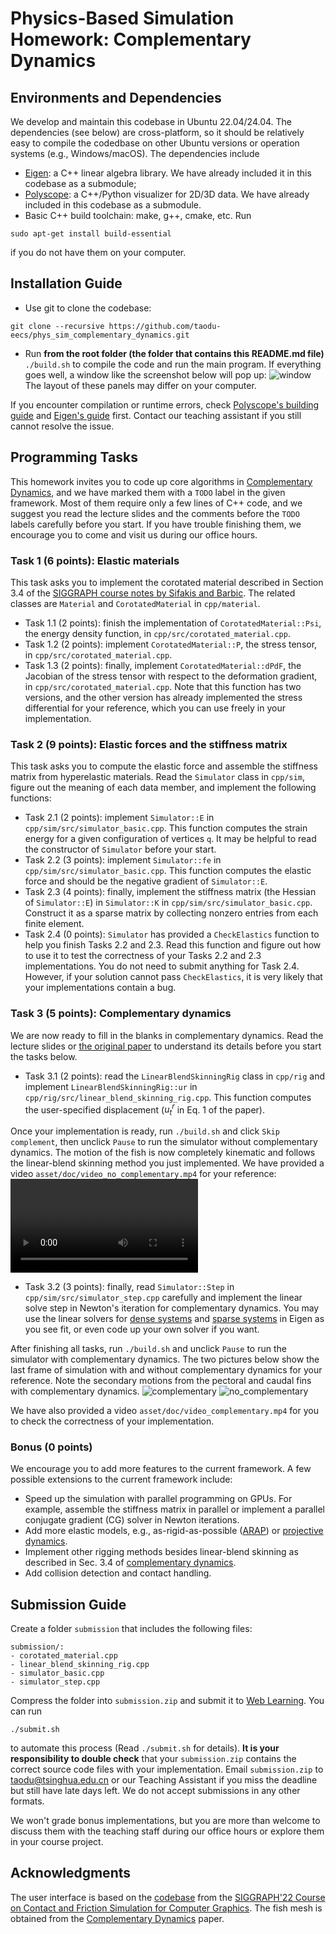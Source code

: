 # Physics-Based Simulation Homework: Complementary Dynamics

## Environments and Dependencies
We develop and maintain this codebase in Ubuntu 22.04/24.04. The dependencies (see below) are cross-platform, so it should be relatively easy to compile the codedbase on other Ubuntu versions or operation systems (e.g., Windows/macOS). The dependencies include
- [Eigen](https://gitlab.com/libeigen/eigen.git): a C++ linear algebra library. We have already included it in this codebase as a submodule;
- [Polyscope](https://github.com/nmwsharp/polyscope): a C++/Python visualizer for 2D/3D data. We have already included in this codebase as a submodule.
- Basic C++ build toolchain: make, g++, cmake, etc. Run
```
sudo apt-get install build-essential
```
if you do not have them on your computer.

## Installation Guide
- Use git to clone the codebase:
```
git clone --recursive https://github.com/taodu-eecs/phys_sim_complementary_dynamics.git
```
- Run **from the root folder (the folder that contains this README.md file)** `./build.sh` to compile the code and run the main program. If everything goes well, a window like the screenshot below will pop up:
![window](asset/doc/window.png)
The layout of these panels may differ on your computer.

If you encounter compilation or runtime errors, check [Polyscope's building guide](https://polyscope.run/building/) and [Eigen's guide](https://eigen.tuxfamily.org/dox/GettingStarted.html) first. Contact our teaching assistant if you still cannot resolve the issue.

## Programming Tasks
This homework invites you to code up core algorithms in [Complementary Dynamics](https://www.dgp.toronto.edu/projects/complementary-dynamics/), and we have marked them with a `TODO` label in the given framework. Most of them require only a few lines of C++ code, and we suggest you read the lecture slides and the comments before the `TODO` labels carefully before you start. If you have trouble finishing them, we encourage you to come and visit us during our office hours.

### Task 1 (6 points): Elastic materials
This task asks you to implement the corotated material described in Section 3.4 of the [SIGGRAPH course notes by Sifakis and Barbic](https://viterbi-web.usc.edu/~jbarbic/femdefo/sifakis-courseNotes-TheoryAndDiscretization.pdf). The related classes are `Material` and `CorotatedMaterial` in `cpp/material`.
- Task 1.1 (2 points): finish the implementation of `CorotatedMaterial::Psi`, the energy density function, in `cpp/src/corotated_material.cpp`.
- Task 1.2 (2 points): implement `CorotatedMaterial::P`, the stress tensor, in `cpp/src/corotated_material.cpp`.
- Task 1.3 (2 points): finally, implement `CorotatedMaterial::dPdF`, the Jacobian of the stress tensor with respect to the deformation gradient, in `cpp/src/corotated_material.cpp`. Note that this function has two versions, and the other version has already implemented the stress differential for your reference, which you can use freely in your implementation.

### Task 2 (9 points): Elastic forces and the stiffness matrix
This task asks you to compute the elastic force and assemble the stiffness matrix from hyperelastic materials. Read the `Simulator` class in `cpp/sim`, figure out the meaning of each data member, and implement the following functions:
- Task 2.1 (2 points): implement `Simulator::E` in `cpp/sim/src/simulator_basic.cpp`. This function computes the strain energy for a given configuration of vertices `q`. It may be helpful to read the constructor of `Simulator` before your start.
- Task 2.2 (3 points): implement `Simulator::fe` in `cpp/sim/src/simulator_basic.cpp`. This function computes the elastic force and should be the negative gradient of `Simulator::E`.
- Task 2.3 (4 points): finally, implement the stiffness matrix (the Hessian of `Simulator::E`) in `Simulator::K` in `cpp/sim/src/simulator_basic.cpp`. Construct it as a sparse matrix by collecting nonzero entries from each finite element.
- Task 2.4 (0 points): `Simulator` has provided a `CheckElastics` function to help you finish Tasks 2.2 and 2.3. Read this function and figure out how to use it to test the correctness of your Tasks 2.2 and 2.3 implementations. You do not need to submit anything for Task 2.4. However, if your solution cannot pass `CheckElastics`, it is very likely that your implementations contain a bug.

### Task 3 (5 points): Complementary dynamics
We are now ready to fill in the blanks in complementary dynamics. Read the lecture slides or [the original paper](https://www.dgp.toronto.edu/projects/complementary-dynamics/) to understand its details before you start the tasks below.
- Task 3.1 (2 points): read the `LinearBlendSkinningRig` class in `cpp/rig` and implement `LinearBlendSkinningRig::ur` in `cpp/rig/src/linear_blend_skinning_rig.cpp`. This function computes the user-specified displacement ($u_t^r$ in Eq. 1 of the paper).

Once your implementation is ready, run `./build.sh` and click `Skip complement`, then unclick `Pause` to run the simulator without complementary dynamics. The motion of the fish is now completely kinematic and follows the linear-blend skinning method you just implemented. We have provided a video `asset/doc/video_no_complementary.mp4` for your reference:
<video controls>
    <source src="asset/doc/video_no_complementary.mp4" type="video/mp4">
</video>

- Task 3.2 (3 points): finally, read `Simulator::Step` in `cpp/sim/src/simulator_step.cpp` carefully and implement the linear solve step in Newton's iteration for complementary dynamics. You may use the linear solvers for [dense systems](https://eigen.tuxfamily.org/dox/group__TutorialLinearAlgebra.html) and [sparse systems](https://eigen.tuxfamily.org/dox/group__TopicSparseSystems.html) in Eigen as you see fit, or even code up your own solver if you want.

After finishing all tasks, run `./build.sh` and unclick `Pause` to run the simulator with complementary dynamics. The two pictures below show the last frame of simulation with and without complementary dynamics for your reference. Note the secondary motions from the pectoral and caudal fins with complementary dynamics.
![complementary](asset/doc/complementary.jpg)
![no_complementary](asset/doc/no_complementary.jpg)

We have also provided a video `asset/doc/video_complementary.mp4` for you to check the correctness of your implementation.

### Bonus (0 points)
We encourage you to add more features to the current framework. A few possible extensions to the current framework include:
- Speed up the simulation with parallel programming on GPUs. For example, assemble the stiffness matrix in parallel or implement a parallel conjugate gradient (CG) solver in Newton iterations.
- Add more elastic models, e.g., as-rigid-as-possible ([ARAP](https://igl.ethz.ch/projects/ARAP/arap_web.pdf)) or [projective dynamics](https://www.projectivedynamics.org/Projective_Dynamics/index.html).
- Implement other rigging methods besides linear-blend skinning as described in Sec. 3.4 of [complementary dynamics](https://www.dgp.toronto.edu/projects/complementary-dynamics/comp-dynamics-low-res.pdf).
- Add collision detection and contact handling.

## Submission Guide
Create a folder `submission` that includes the following files:
```
submission/:
- corotated_material.cpp
- linear_blend_skinning_rig.cpp
- simulator_basic.cpp
- simulator_step.cpp
```
Compress the folder into `submission.zip` and submit it to [Web Learning](https://learn.tsinghua.edu.cn/). You can run
```
./submit.sh
```
to automate this process (Read `./submit.sh` for details). **It is your responsibility to double check** that your `submission.zip` contains the correct source code files with your implementation. Email `submission.zip` to taodu@tsinghua.edu.cn or our Teaching Assistant if you miss the deadline but still have late days left. We do not accept submissions in any other formats.

We won't grade bonus implementations, but you are more than welcome to discuss them with the teaching staff during our office hours or explore them in your course project.

## Acknowledgments
The user interface is based on the [codebase](https://github.com/siggraphcontact/rigidBodyTutorial) from the [SIGGRAPH'22 Course on Contact and Friction Simulation for Computer Graphics](https://siggraphcontact.github.io/). The fish mesh is obtained from the [Complementary Dynamics](https://www.dgp.toronto.edu/projects/complementary-dynamics/) paper.